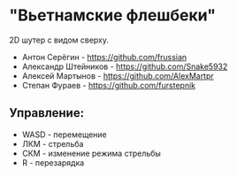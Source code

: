 # "Вьетнамские флешбеки"

2D шутер с видом сверху.

* Антон Серёгин - https://github.com/frussian
* Александр Штейников - https://github.com/Snake5932
* Алексей Мартынов - https://github.com/AlexMartpr
* Степан Фураев - https://github.com/furstepnik

## Управление:
- WASD - перемещение
- ЛКМ - стрельба
- СКМ - изменение режима стрельбы
- R - перезарядка
